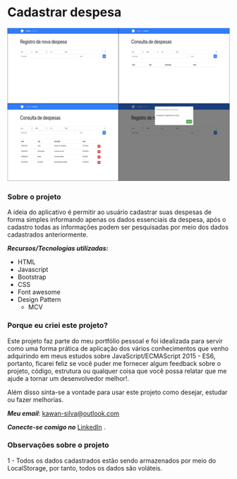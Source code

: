 # Cadastrar despesa
![app_intro](https://raw.githubusercontent.com/Kwan13/app-cadastrar-despesas/master/cad-intro.png)
### Sobre o projeto
A ideia do aplicativo é permitir ao usuário cadastrar suas despesas de forma simples informando apenas os dados  essenciais da despesa, após o cadastro todas as informações podem ser pesquisadas por meio dos dados cadastrados anteriormente.

_**Recursos/Tecnologias utilizadas:**_

* HTML
* Javascript
* Bootstrap
* CSS
* Font awesome
* Design Pattern
	* MCV

 
### Porque eu criei este projeto?
Este projeto faz parte do meu portfólio pessoal e foi idealizada para servir como uma forma prática de aplicação dos vários conhecimentos que venho adquirindo em meus estudos sobre JavaScript/ECMAScript 2015 - ES6, portanto, ficarei feliz se você puder me fornecer algum feedback sobre o projeto, código, estrutura ou qualquer coisa que você possa relatar que me ajude a tornar um desenvolvedor melhor!.

Além disso sinta-se a vontade para usar este projeto como desejar, estudar ou fazer melhorias.

_**Meu email**_: kawan-silva@outlook.com

_**Conecte-se comigo no**_ [LinkedIn](https://www.linkedin.com/in/kawansilva/) .

### Observações sobre o projeto

1 - Todos os dados cadastrados estão sendo armazenados por meio do LocalStorage, por tanto, todos os dados são voláteis.
